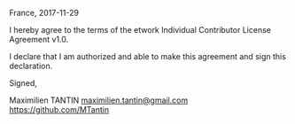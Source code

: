 France, 2017-11-29

I hereby agree to the terms of the etwork Individual Contributor License
Agreement v1.0.

I declare that I am authorized and able to make this agreement and sign this
declaration.

Signed,

Maximilien TANTIN <maximilien.tantin@gmail.com> https://github.com/MTantin
